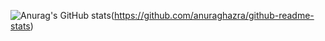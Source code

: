 ![Anurag's GitHub stats](https://github-readme-stats.vercel.app/api?username=yoon3515&show_icons=true&bg_color=DEG,COLOR1,COLOR2,COLOR3...COLOR10)(https://github.com/anuraghazra/github-readme-stats)